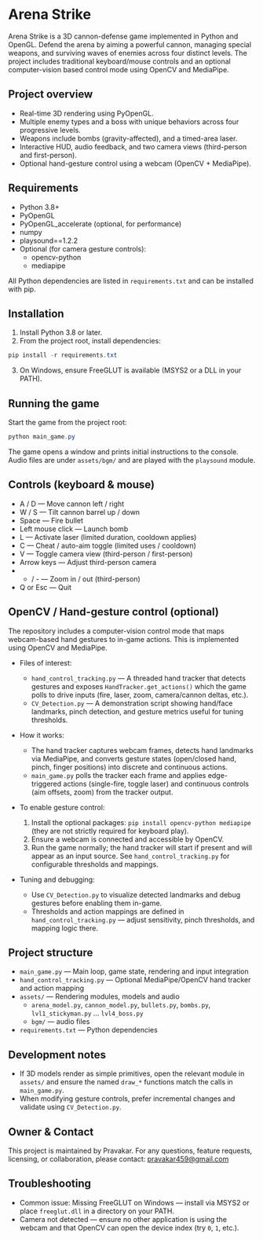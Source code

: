 # Arena Strike

Arena Strike is a 3D cannon-defense game implemented in Python and OpenGL. Defend the arena by aiming a powerful cannon, managing special weapons, and surviving waves of enemies across four distinct levels. The project includes traditional keyboard/mouse controls and an optional computer-vision based control mode using OpenCV and MediaPipe.

## Project overview

- Real-time 3D rendering using PyOpenGL.
- Multiple enemy types and a boss with unique behaviors across four progressive levels.
- Weapons include bombs (gravity-affected), and a timed-area laser.
- Interactive HUD, audio feedback, and two camera views (third-person and first-person).
- Optional hand-gesture control using a webcam (OpenCV + MediaPipe).

## Requirements

- Python 3.8+
- PyOpenGL
- PyOpenGL_accelerate (optional, for performance)
- numpy
- playsound==1.2.2
- Optional (for camera gesture controls):
  - opencv-python
  - mediapipe

All Python dependencies are listed in `requirements.txt` and can be installed with pip.

## Installation

1. Install Python 3.8 or later.
2. From the project root, install dependencies:

```powershell
pip install -r requirements.txt
```

3. On Windows, ensure FreeGLUT is available (MSYS2 or a DLL in your PATH).

## Running the game

Start the game from the project root:

```powershell
python main_game.py
```

The game opens a window and prints initial instructions to the console. Audio files are under `assets/bgm/` and are played with the `playsound` module.

## Controls (keyboard & mouse)

- A / D — Move cannon left / right
- W / S — Tilt cannon barrel up / down
- Space — Fire bullet
- Left mouse click — Launch bomb
- L — Activate laser (limited duration, cooldown applies)
- C — Cheat / auto-aim toggle (limited uses / cooldown)
- V — Toggle camera view (third-person / first-person)
- Arrow keys — Adjust third-person camera
- + / - — Zoom in / out (third-person)
- Q or Esc — Quit

## OpenCV / Hand-gesture control (optional)

The repository includes a computer-vision control mode that maps webcam-based hand gestures to in-game actions. This is implemented using OpenCV and MediaPipe.

- Files of interest:
  - `hand_control_tracking.py` — A threaded hand tracker that detects gestures and exposes `HandTracker.get_actions()` which the game polls to drive inputs (fire, laser, zoom, camera/cannon deltas, etc.).
  - `CV_Detection.py` — A demonstration script showing hand/face landmarks, pinch detection, and gesture metrics useful for tuning thresholds.

- How it works:
  - The hand tracker captures webcam frames, detects hand landmarks via MediaPipe, and converts gesture states (open/closed hand, pinch, finger positions) into discrete and continuous actions.
  - `main_game.py` polls the tracker each frame and applies edge-triggered actions (single-fire, toggle laser) and continuous controls (aim offsets, zoom) from the tracker output.

- To enable gesture control:
  1. Install the optional packages: `pip install opencv-python mediapipe` (they are not strictly required for keyboard play).
  2. Ensure a webcam is connected and accessible by OpenCV.
  3. Run the game normally; the hand tracker will start if present and will appear as an input source. See `hand_control_tracking.py` for configurable thresholds and mappings.

- Tuning and debugging:
  - Use `CV_Detection.py` to visualize detected landmarks and debug gestures before enabling them in-game.
  - Thresholds and action mappings are defined in `hand_control_tracking.py` — adjust sensitivity, pinch thresholds, and mapping logic there.

## Project structure

- `main_game.py` — Main loop, game state, rendering and input integration
- `hand_control_tracking.py` — Optional MediaPipe/OpenCV hand tracker and action mapping
- `assets/` — Rendering modules, models and audio
  - `arena_model.py`, `cannon_model.py`, `bullets.py`, `bombs.py`, `lvl1_stickyman.py` … `lvl4_boss.py`
  - `bgm/` — audio files
- `requirements.txt` — Python dependencies

## Development notes

- If 3D models render as simple primitives, open the relevant module in `assets/` and ensure the named `draw_*` functions match the calls in `main_game.py`.
- When modifying gesture controls, prefer incremental changes and validate using `CV_Detection.py`.

## Owner & Contact

This project is maintained by Pravakar. For any questions, feature requests, licensing, or collaboration, please contact: pravakar459@gmail.com

## Troubleshooting

- Common issue: Missing FreeGLUT on Windows — install via MSYS2 or place `freeglut.dll` in a directory on your PATH.
- Camera not detected — ensure no other application is using the webcam and that OpenCV can open the device index (try `0`, `1`, etc.).
